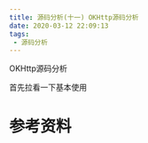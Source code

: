 ```yaml
---
title: 源码分析(十一) OKHttp源码分析
date: 2020-03-12 22:09:13
tags:
 - 源码分析
---
```

OKHttp源码分析
<!--more-->

首先拉看一下基本使用


# 参考资料